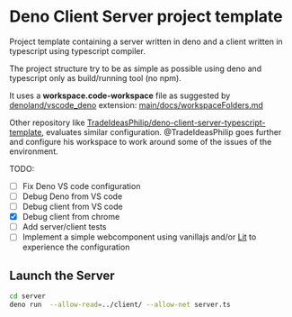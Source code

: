 # Deno Client Server project template

Project template containing a server written in deno and a client written in typescript using typescript compiler.

The project structure try to be as simple as possible using deno and typescript only as build/running tool (no npm). 

It uses a **workspace.code-workspace** file as suggested by [denoland/vscode_deno](https://github.com/denoland/vscode_deno) extension:
[main/docs/workspaceFolders.md](https://github.com/denoland/vscode_deno/blob/main/docs/workspaceFolders.md)

Other repository like [TradeIdeasPhilip/deno-client-server-typescript-template](https://github.com/TradeIdeasPhilip/deno-client-server-typescript-template), evaluates similar configuration.  @TradeIdeasPhilip goes further and configure his workspace to work around some of the issues of the environment.

TODO:

 * [ ] Fix Deno VS code configuration
 * [ ] Debug Deno from VS code
 * [ ] Debug client from VS code
 * [x] Debug client from chrome
 * [ ] Add server/client tests
 * [ ] Implement a simple webcomponent using vanillajs and/or [Lit](https://lit.dev) to experience the configuration

## Launch the Server

```sh
cd server
deno run  --allow-read=../client/ --allow-net server.ts
```
